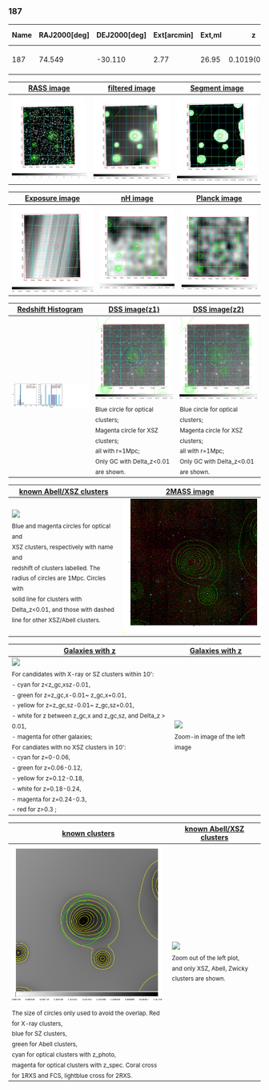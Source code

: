 <div STYLE="page-break-after: always;"></div>

### 187

|Name|RAJ2000[deg]|DEJ2000[deg] |Ext[arcmin]| Ext,ml | z | z_src| C|GC(XSZ,Delta_z<0.01)| GC(OPT,Delta_z<0.01)|GC| R_sig[arcmin] | R500[arcmin] | R500[Mpc]| CRsig[c/s] | CR500[c/s] |L500[1E44 erg/s]|F500[1E-12 erg/s/cm^2]| M500[1E14 Msun]|Tx[keV]|Cnt_sig|Beta|Rc[arcmin]|Comment|Alias|
|---|---|---|---|---|---|------|---|--------|---------|----------|---|---|---|---|---|---|---|---|---|---|---|---|---|---|
|187| 74.549| -30.110| 2.77| 26.95| 0.1019(0.006)| z1, z_opt| S| -| A, W| A, N, W| 14.650| 6.683| 0.752| 0.094(0.026)| 0.086(0.024)| 0.453(0.098)| 1.715(0.370)| 1.33(0.15)| 2.64(0.18)| 55.4| 0.836(-0.157+0.115)| 4.665(-1.161+0.904)| -| t119|

|[RASS image](../image/187/187_img.pdf)|[filtered image](../image/187/187_fil.pdf)|[Segment image](../image/187/187_seg.pdf)|
|-------------------|--------------------|-------------------|
| <img src="../image/187/187_img.png" width="300">  | <img src="../image/187/187_fil.png" width="300">   | <img src="../image/187/187_seg.png" width="300">  |

|[Exposure image](../image/187/187_mex.pdf)| [nH image](../image/187/187_nh.pdf)| [Planck image](../image/187/187_p.pdf)|
|-------------------|--------------------|-------------------|
|<img src="../image/187/187_mex.png" width="300">   | <img src="../image/187/187_nh.png" width="300">    | <img src="../image/187/187_p.png" width="300"> |

|[Redshift Histogram](../image/187/187_zg.pdf) | [DSS image(z1)](../image/187/187_dss_z1.pdf)      |  [DSS image(z2)](../image/187/187_dss_z2.pdf)    |
|-------------------|--------------------|-------------------|
|<img src="../image/187/187_zg.png" width="300"> |<img src="../image/187/187_dss_z1.png" width="300"> <sub><br>Blue circle for optical clusters; <br>Magenta circle for XSZ clusters; <br>all with r=1Mpc; <br>Only GC with Delta_z<0.01 are shown. </sub>| <img src="../image/187/187_dss_z2.png" width="300"><sub><br>Blue circle for optical clusters; <br>Magenta circle for XSZ clusters; <br>all with r=1Mpc; <br>Only GC with Delta_z<0.01 are shown. </sub> |

|[known Abell/XSZ clusters](../image/187/187_m.pdf) | [2MASS image](../image/187/187_2mass.pdf)      |
|-------------------|-------------------|
|<img src=../image/187/187_m.png width="300"> <br><sub>Blue and magenta circles for optical and <br>XSZ clusters, respectively with name and <br>redshift of clusters labelled. The <br>radius of circles are 1Mpc. Circles with <br>solid line for clusters with <br>Delta_z<0.01, and those with dashed <br>line for other XSZ/Abell clusters.        </sub>|<img src="../image/187/187_2mass.png" width="300">  |

|[Galaxies with z](../image/187/187_opt_ned.pdf) |[Galaxies with z](../image/187/187_opt_ned_zoom.pdf) |
|-------------------|-------------------|
| <img src=../image/187/187_opt_ned.png width="300"> <br><sub> For candidates with X-ray or SZ clusters within 10': <br> - cyan for z<z_gc,xsz-0.01, <br> - green for z=z_gc,x-0.01~ z_gc,x+0.01, <br> - yellow for z=z_gc,sz-0.01~ z_gc,sz+0.01, <br> - white for z between z_gc,x and z_gc,sz, and Delta_z > 0.01, <br> - magenta for other galaxies; <br>For candiates with no XSZ clusters in 10': <br> - cyan for z=0-0.06, <br> - green for z=0.06-0.12, <br> - yellow for z=0.12-0.18, <br> - white for z=0.18-0.24, <br> - magenta for z=0.24-0.3, <br> - red for z>0.3 ;  </sub>|<img src=../image/187/187_opt_ned_zoom.png width="300">  <br><sub> Zoom-in image of the left image</sub>|

|[known clusters](../image/187/187_gc.pdf) |[known Abell/XSZ clusters](../image/187/187_gc_large.pdf) |
|-------------------|-------------------|
| <img src=../image/187/187_gc.png width="300"> <br><sub> The size of circles only used to avoid the overlap. Red for X-ray clusters, <br> blue for SZ clusters, <br> green for Abell clusters, <br> cyan for optical clusters with z_photo, <br> magenta for optical clusters with z_spec. Coral cross for 1RXS and FCS, lightblue cross for 2RXS. </sub>|<img src=../image/187/187_gc_large.png width="300"> <br><sub> Zoom out of the left plot, <br> and only XSZ, Abell, Zwicky clusters are shown. </sub> |



